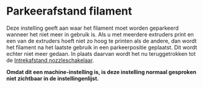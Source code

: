 Parkeerafstand filament
====
Deze instelling geeft aan waar het filament moet worden geparkeerd wanneer het niet meer in gebruik is. Als u met meerdere extruders print en een van de extruders hoeft niet zo hoog te printen als de andere, dan wordt het filament na het laatste gebruik in een parkeerpositie geplaatst. Dit wordt echter niet meer gedaan. In plaats daarvan wordt het nu teruggetrokken tot de [Intrekafstand nozzleschakelaar](../dual/switch_extruder_retraction_amount.md).

**Omdat dit een machine-instelling is, is deze instelling normaal gesproken niet zichtbaar in de instellingenlijst.**